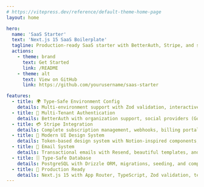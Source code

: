 ```yaml
---
# https://vitepress.dev/reference/default-theme-home-page
layout: home

hero:
  name: 'SaaS Starter'
  text: 'Next.js 15 SaaS Boilerplate'
  tagline: Production-ready SaaS starter with BetterAuth, Stripe, and shadcn/ui
  actions:
    - theme: brand
      text: Get Started
      link: /README
    - theme: alt
      text: View on GitHub
      link: https://github.com/yourusername/saas-starter

features:
  - title: 🌍 Type-Safe Environment Config
    details: Multi-environment support with Zod validation, interactive setup script, and secure secrets management for local, staging, and production
  - title: 🔐 Multi-Tenant Authentication
    details: BetterAuth with organization support, social providers (Google, Facebook, LinkedIn, TikTok), and role-based access control
  - title: 💳 Stripe Integration
    details: Complete subscription management, webhooks, billing portal, and automated setup scripts for quick deployment
  - title: 🎨 Modern UI Design System
    details: Token-based design system with Notion-inspired components, dark mode support, and shadcn/ui components
  - title: 📧 Email System
    details: Transactional emails with Resend, beautiful templates, and automated notifications for user actions
  - title: 🗄️ Type-Safe Database
    details: PostgreSQL with Drizzle ORM, migrations, seeding, and comprehensive type inference throughout
  - title: 🚀 Production Ready
    details: Next.js 15 with App Router, TypeScript, Zod validation, testing framework, and comprehensive documentation
---
```


